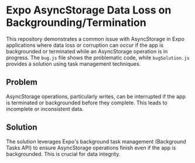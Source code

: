 # Expo AsyncStorage Data Loss on Backgrounding/Termination

This repository demonstrates a common issue with AsyncStorage in Expo applications where data loss or corruption can occur if the app is backgrounded or terminated while an AsyncStorage operation is in progress.  The `bug.js` file shows the problematic code, while `bugSolution.js` provides a solution using task management techniques.

## Problem

AsyncStorage operations, particularly writes, can be interrupted if the app is terminated or backgrounded before they complete. This leads to incomplete or inconsistent data. 

## Solution

The solution leverages Expo's background task management (Background Tasks API) to ensure AsyncStorage operations finish even if the app is backgrounded.  This is crucial for data integrity.